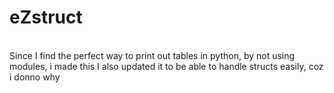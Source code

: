 # eZstruct
<br>
Since I find the perfect way to print out tables in python, by not using modules, i made this
I also updated it to be able to handle structs easily, coz i donno why
